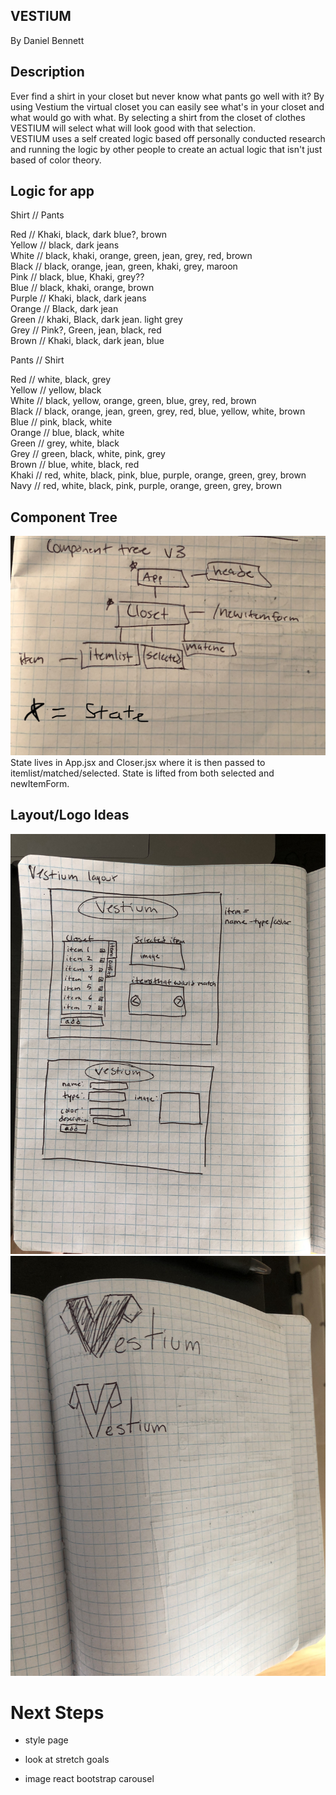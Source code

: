 ## VESTIUM
By Daniel Bennett
## Description
Ever find a shirt in your closet but never know what pants go well with it? By using Vestium the virtual closet you can easily see what's in your closet and what would go with what. By selecting a shirt from the closet of clothes VESTIUM will select what will look good with that selection.
<br>VESTIUM uses a self created logic based off personally conducted research and running the logic by other people to create an actual logic that isn't just based of color theory.


## Logic for app
Shirt // Pants

Red // Khaki, black, dark blue?, brown<br>
Yellow // black, dark jeans<br>
White // black, khaki, orange, green, jean, grey, red, brown<br>
Black // black, orange, jean, green, khaki, grey, maroon <br>
Pink // black, blue, Khaki, grey??<br>
Blue // black, khaki, orange, brown<br>
Purple // Khaki, black, dark jeans<br>
Orange // Black, dark jean<br>
Green // khaki, Black, dark jean. light grey<br>
Grey // Pink?, Green, jean, black, red<br>
Brown // Khaki, black, dark jean, blue


Pants // Shirt

Red // white, black, grey<br>
Yellow // yellow, black<br>
White // black, yellow, orange, green, blue, grey, red, brown<br>
Black // black, orange, jean, green, grey, red, blue, yellow, white, brown<br>
Blue // pink, black, white<br>
Orange // blue, black, white<br>
Green // grey, white, black<br>
Grey //  green, black, white, pink, grey<br>
Brown // blue, white, black, red<br>
Khaki // red, white, black, pink, blue, purple, orange, green, grey, brown
Navy // red, white, black, pink, purple, orange, green, grey, brown


## Component Tree
!["component tree"](assets/component-tree-v3.jpg)
State lives in App.jsx and Closer.jsx where it is then passed to itemlist/matched/selected. State is lifted from both selected and newItemForm.

## Layout/Logo Ideas
![](assets/Vestium-Layout.jpg)
![](assets/Vestium-Logo-Idea.jpg)

# Next Steps
* style page
* look at stretch goals

* image react bootstrap carousel
